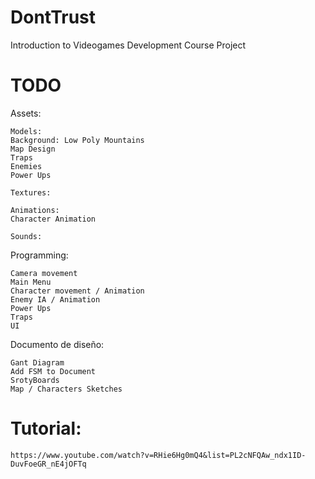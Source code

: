 # DontTrust
Introduction to Videogames Development Course Project

# TODO

Assets:

	Models:
  	Background: Low Poly Mountains
  	Map Design
  	Traps
  	Enemies
  	Power Ups
    
	Textures:
    
	Animations:
  	Character Animation

	Sounds:

Programming:

	Camera movement
	Main Menu
	Character movement / Animation
	Enemy IA / Animation
	Power Ups
	Traps
	UI
  
  
 Documento de diseño:
 
	Gant Diagram
	Add FSM to Document
	SrotyBoards
	Map / Characters Sketches
	
# Tutorial:

	https://www.youtube.com/watch?v=RHie6Hg0mQ4&list=PL2cNFQAw_ndx1ID-DuvFoeGR_nE4jOFTq

